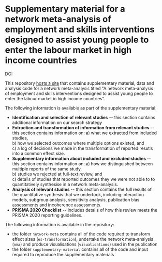 # Supplementary material for a network meta-analysis of employment and skills interventions designed to assist young people to enter the labour market in high income countries

DOI

This repository [hosts a site](https://davetayl-r.github.io/youth-employment-nma-paper/youth-employment-nma-supplementary-material.html) that contains supplementary material, data and analysis code for a network meta-analysis titled "A network meta-analysis of employment and skills interventions designed to assist young people to enter the labour market in high income countries".

The following information is available as part of the supplementary material:

* **Identification and selection of relevant studies** -- this section contains additional information on our search strategy  
* **Extraction and transformation of information from relevant studies** -- this section contains information on:
    a) what we extracted from included studies,  
    b) how we selected outcomes where multiple options existed, and     
    c) a log of decisions we made in the transformation of reported resutls into a common effect size.  
* **Supplementary information about included and excluded studies** -- this section contains information on: 
    a) how we distinguished between multiple reports of the same study,  
    b) studies we rejected at full-text review, and  
    c) details of studies that reported outcomes they we were not able to to quantitatively synthesise in a network meta-analysis.  
* **Analysis of relevant studies** -- this section contains the full results of the quantitative synthesis that we undertook, including interaction models, subgroup analysis, sensitivity analysis, publication bias assessments and incoherence assessments.  
* **PRISMA 2020 Checklist** -- includes details of how this review meets the PRISMA 2020 reporting guidelines.  

The following information is available in the repository:

* the folder `network-meta` contains all of the code required to transform effect sizes (`es-transformation`), undertake the network meta-analysis (`nma`) and produce visualisations (`visualisations`) used in the publication
* the folder `supplementary-material` contains all of the code and input required to reproduce the supplementary materials

